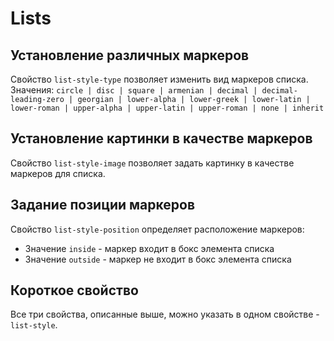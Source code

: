# Lists
## Установление различных маркеров
Свойство `list-style-type` позволяет изменить вид маркеров списка. Значения: `circle | disc | square | armenian | decimal | decimal-leading-zero | georgian | lower-alpha | lower-greek | lower-latin | lower-roman | upper-alpha | upper-latin | upper-roman | none | inherit `

## Установление картинки в качестве маркеров
Свойство `list-style-image` позволяет задать картинку в качестве маркеров для списка.

## Задание позиции маркеров
Свойство `list-style-position` определяет расположение маркеров:
* Значение `inside` - маркер входит в бокс элемента списка
* Значение `outside` - маркер не входит в бокс элемента списка

## Короткое свойство
Все три свойства, описанные выше, можно указать в одном свойстве - `list-style`.
